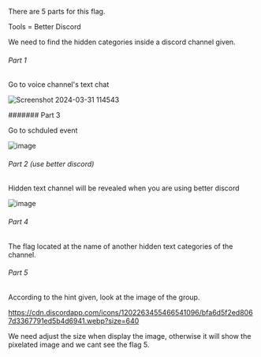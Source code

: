There are 5 parts for this flag.

Tools = Better Discord

We need to find the hidden categories inside a discord channel given.

###### Part 1

Go to voice channel's text chat

![Screenshot 2024-03-31 114543](https://github.com/Manazim/RENTAS-CTF-2024/assets/97380455/3ff217bc-0f53-4f7e-8c6d-81db0f6a2729)


####### Part 3

Go to schduled event

![image](https://github.com/Manazim/RENTAS-CTF-2024/assets/97380455/0336f0e4-c3ad-49db-b5e9-415a5850f6e0)

###### Part 2 (use better discord)

Hidden text channel will be revealed when you are using better discord 

![image](https://github.com/Manazim/RENTAS-CTF-2024/assets/97380455/e213dae1-4b4a-43c8-9838-6a39ebf990a0)

###### Part 4

The flag located at the name of another hidden text categories of the channel.

###### Part 5

According to the hint given, look at the image of the group.

https://cdn.discordapp.com/icons/1202263455466541096/bfa6d5f2ed8067d3367791ed5b4d6941.webp?size=640 

We need adjust the size when display the image, otherwise it will show the pixelated image and we cant see the flag 5.
